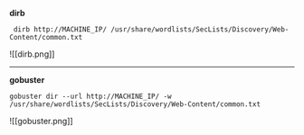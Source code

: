 **dirb**
```shell-session
 dirb http://MACHINE_IP/ /usr/share/wordlists/SecLists/Discovery/Web-Content/common.txt
```

![[dirb.png]]

--------------------

**gobuster**
```shell-session
gobuster dir --url http://MACHINE_IP/ -w /usr/share/wordlists/SecLists/Discovery/Web-Content/common.txt
```
![[gobuster.png]]